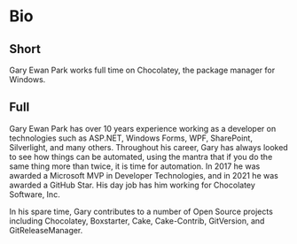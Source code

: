 # Bio

## Short

Gary Ewan Park works full time on Chocolatey, the package manager for Windows.

## Full

Gary Ewan Park has over 10 years experience working as a developer on technologies such as ASP.NET, Windows Forms, WPF, SharePoint, Silverlight, and many others. Throughout his career, Gary has always looked to see how things can be automated, using the mantra that if you do the same thing more than twice, it is time for automation.  In 2017 he was awarded a Microsoft MVP in Developer Technologies, and in 2021 he was awarded a GitHub Star.  His day job has him working for Chocolatey Software, Inc.

In his spare time, Gary contributes to a number of Open Source projects including Chocolatey, Boxstarter, Cake, Cake-Contrib, GitVersion, and GitReleaseManager.
